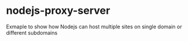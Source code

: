 # nodejs-proxy-server
Exmaple to show how Nodejs can host multiple sites on single domain or different subdomains

